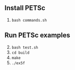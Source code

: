 ## Install PETSc
1. `bash commands.sh`

## Run PETSc examples
2. `bash test.sh`
3. `cd build`
4. `make`
5. `./ex5f`
